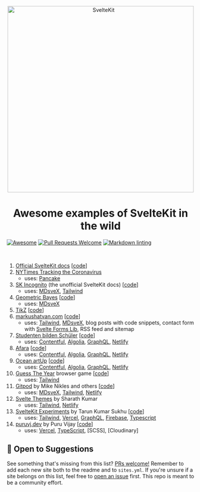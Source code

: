 <p align="center">
  <img src="assets/svelte-kit.svg" alt="SvelteKit" width="500">
</p>

<h1 align="center">Awesome examples of SvelteKit in the wild</h1>

<p align="center">

[![Awesome](https://cdn.rawgit.com/sindresorhus/awesome/d7305f38d29fed78fa85652e3a63e154dd8e8829/media/badge.svg)](https://github.com/sindresorhus/awesome)
[![Pull Requests Welcome](https://img.shields.io/badge/Pull%20Requests-welcome-brightgreen.svg)](https://github.com/janosh/awesome-svelte-kit/pulls)
[![Markdown linting](https://github.com/janosh/awesome-svelte-kit/workflows/Linter/badge.svg)](https://github.com/janosh/awesome-svelte-kit/actions)
</p>

<br>

1. [Official SvelteKit docs](https://kit.svelte.dev) [[code](https://github.com/sveltejs/sites/tree/master/sites/kit.svelte.dev)]
2. [NYTimes Tracking the Coronavirus](https://nytimes.com/interactive/2021/us/new-york-city-new-york-covid-cases.html)
    - uses: [Pancake]
3. [SK Incognito](https://sk-incognito.vercel.app) (the unofficial SvelteKit docs) [[code](https://github.com/GrygrFlzr/kit-docs)]
    - uses: [MDsveX], [Tailwind]
4. [Geometric Bayes](https://svelte-geometric-bayes.netlify.app) [[code](https://github.com/janosh/svelte-geometric-bayes)]
    - uses: [MDsveX]
5. [TikZ](https://tikz.netlify.app) [[code](https://github.com/janosh/tikz)]
6. [markushatvan.com](https://markushatvan.com) [[code](https://github.com/mhatvan/markushatvan.com)]
    - uses: [Tailwind], [MDsveX], blog posts with code snippets, contact form with [Svelte Forms Lib], RSS feed and sitemap
7. [Studenten bilden Schüler](https://studenten-bilden-schueler.de) [[code](https://github.com/sbsev/svelte-site)]
    - uses: [Contentful], [Algolia], [GraphQL], [Netlify]
8. [Afara](https://afara.foundation) [[code](https://github.com/janosh/afara)]
    - uses: [Contentful], [Algolia], [GraphQL], [Netlify]
9. [Ocean artUp](https://ocean-artup.eu) [[code](https://github.com/janosh/ocean-artup)]
    - uses: [Contentful], [Algolia], [GraphQL], [Netlify]
10. [Guess The Year](https://guess-the-year.davjhan.com) browser game [[code](https://github.com/davjhan/guess-the-year-game)]
    - uses: [Tailwind]
11. [Gitpod](https://gitpod.io) by Mike Nikles and others [[code](https://github.com/gitpod-io/website)]
    - uses: [MDsveX], [Tailwind], [Netlify]
12. [Svelte Themes](https://sveltethemes.dev) by Sharath Kumar
    - uses: [Tailwind], [Netlify]
13. [SvelteKit Experiments](https://sveltekit-demo-psi.vercel.app) by Tarun Kumar Sukhu [[code](https://github.com/tsukhu/sveltekit-demo)]
    - uses: [Tailwind], [Vercel], [GraphQL], [Firebase], [Typescript]
14. [puruvj.dev](https://puruvj.dev) by Puru Vijay [[code](https://github.com/puruvj/puruvjdev3)]
    - uses: [Vercel], [TypeScript], [SCSS], [Cloudinary]

## 🎉 Open to Suggestions

See something that's missing from this list? [PRs welcome!](https://github.com/janosh/awesome-svelte-kit/edit/main/readme.md) Remember to add each new site both to the readme and to `sites.yml`. If you're unsure if a site belongs on this list, feel free to [open an issue](https://github.com/janosh/awesome-svelte-kit/issues/new) first. This repo is meant to be a community effort.

[MDsveX]: https://github.com/pngwn/MDsveX
[Tailwind]: https://tailwindcss.com
[Pancake]: https://github.com/Rich-Harris/pancake
[Svelte Forms Lib]: https://github.com/tjinauyeung/svelte-forms-lib
[Contentful]: https://contentful.com
[Algolia]: https://algolia.com
[GraphQL]: https://graphql.org
[Netlify]: https://netlify.com
[Vercel]: https://vercel.com
[Firebase]: https://firebase.google.com
[Typescript]: https://typescriptlang.org
